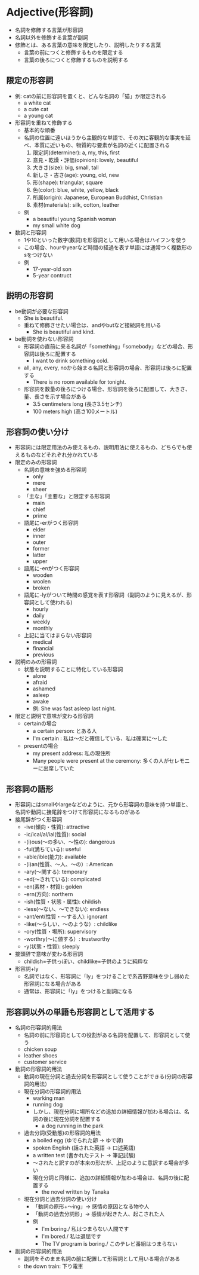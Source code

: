 # Adjective(形容詞)

* 名詞を修飾する言葉が形容詞
* 名詞以外を修飾する言葉が副詞
* 修飾とは、ある言葉の意味を限定したり、説明したりする言葉
    * 言葉の前につくと修飾するものを限定する
    * 言葉の後ろにつくと修飾するものを説明する


## 限定の形容詞
* 例: catの前に形容詞を置くと、どんな名詞の「猫」か限定される
    * a white cat
    * a cute cat
    * a young cat
* 形容詞を重ねて修飾する
    * 基本的な順番
    * 名詞の位置に遠いほうから主観的な単語で、その次に客観的な事実を延べ、本質に近いもの、物質的な要素が名詞の近くに配置される
        1. 限定詞(determiner): a, my, this, first
        2. 意見・乾燥・評価(opinion): lovely, beautiful
        3. 大きさ(size): big, small, tall
        4. 新しさ・古さ(age): young, old, new
        5. 形(shape): triangular, square
        6. 色(color): blue, white, yellow, black
        7. 所属(origin): Japanese, European Buddhist, Christian
        8. 素材(materials): silk, cotton, leather
    * 例
        * a beautiful young Spanish woman
        * my small white dog
* 数詞と形容詞
    * 1や10といった数字(数詞)を形容詞として用いる場合はハイフンを使う
    * この場合、hourやyearなど時間の経過を表す単語には通常つく複数形のsをつけない
    * 例
        * 17-year-old son
        * 5-year contruct

## 説明の形容詞
* be動詞が必要な形容詞
    * She is beautiful.
    * 重ねて修飾させたい場合は、andやbutなど接続詞を用いる
        * She is beautiful and kind.
* be動詞を使わない形容詞
    * 形容詞の直前に来る名詞が「something」「somebody」などの場合、形容詞は後ろに配置する
        * I want to drink something cold.
    * all, any, every, noから始まる名詞と形容詞の場合、形容詞は後ろに配置する
        * There is no room available for tonight.
    * 形容詞を数量の後ろにつける場合、形容詞を後ろに配置して、大きさ、量、長さを示す場合がある
        * 3.5 centimeters long (長さ3.5センチ)
        * 100 meters high (高さ100メートル)

## 形容詞の使い分け
* 形容詞には限定用法のみ使えるもの、説明用法に使えるもの、どちらでも使えるものなどそれぞれ分かれている
* 限定のみの形容詞
    * 名詞の意味を強める形容詞
        * only
        * mere
        * sheer
    * 「主な」「主要な」と限定する形容詞
        * main
        * chief
        * prime
    * 語尾に-erがつく形容詞
        * elder
        * inner
        * outer
        * former
        * latter
        * upper
    * 語尾に-enがつく形容詞
        * wooden
        * woolen
        * broken
    * 語尾に-lyがついて時間の感覚を表す形容詞（副詞のように見えるが、形容詞として使われる)
        * hourly
        * daily
        * weekly
        * monthly
    * 上記に当てはまらない形容詞
        * medical
        * financial
        * previous
* 説明のみの形容詞
    * 状態を説明することに特化している形容詞
        * alone
        * afraid
        * ashamed
        * asleep
        * awake
        * 例: She was fast asleep last night.
* 限定と説明で意味が変わる形容詞
    * certainの場合
        * a certain person: とある人
        * I'm certain  : 私は～だと確信している、私は確実に～した
    * presentの場合
        * my present address: 私の現住所
        * Many people were present at the ceremony: 多くの人がセレモニーに出席していた

## 形容詞の語形
* 形容詞にはsmallやlargeなどのように、元から形容詞の意味を持つ単語と、名詞や動詞に接尾辞をつけて形容詞になるものがある
* 接尾辞がつく形容詞
    * -ive(傾向・性質): attractive
    * -ic/ical/al/ial(性質): social
    * -(i)ous(～の多い、～性の): dangerous
    * -ful(満ちている): useful
    * -able/ible(能力): available
    * -(i)an(性質、～人、～の）: American
    * -ary(～関する): temporary
    * -ed(～されている): complicated
    * -en(素材・材質): golden
    * -ern(方向): northern
    * -ish(性質・状態・属性): childish
    * -less(～ない、～できない): endless
    * -ant/ent(性質・～する人): ignorant
    * -like(～らしい、～のような）: childlike
    * -ory(性質・場所): supervisory
    * -worthry(～に値する）: trustworthy
    * -y(状態・性質): sleeply
* 接頭辞で意味が変わる形容詞
    * childish=子供っぽい、childlike=子供のように純粋な
* 形容詞+ly
    * 名詞ではなく、形容詞に「ly」をつけることで系吉野意味を少し弱めた形容詞になる場合がある
    * 通常は、形容詞に「ly」をつけると副詞になる

## 形容詞以外の単語も形容詞として活用する
* 名詞の形容詞的用法
    * 名詞の前に形容詞としての役割がある名詞を配置して、形容詞として使う
    * chicken soup
    * leather shoes
    * customer service
* 動詞の形容詞的用法
    * 動詞の現在分詞と過去分詞を形容詞として使うことができる(分詞の形容詞的用法）
    * 現在分詞の形容詞的用法
        * warking man
        * running dog
        * しかし、現在分詞に場所などの追加の詳細情報が加わる場合は、名詞の後に現在分詞を配置する
            * a dog running in the park
    * 過去分詞(受動態)の形容詞的用法
        * a boiled egg (ゆでられた卵 -> ゆで卵)
        * spoken English (話された英語 -> 口述英語)
        * a written test (書かれたテスト -> 筆記試験)
        * ～されたと訳すのが本来の形だが、上記のように意訳する場合が多い
        * 現在分詞と同様に、追加の詳細情報が加わる場合は、名詞の後に配置する
            * the novel written by Tanaka
    * 現在分詞と過去分詞の使い分け
        * 「動詞の原形+～ing」-> 感情の原因となる物や人
        * 「動詞の過去分詞形」-> 感情が起きた人、起こされた人
        * 例
            * I'm boring./ 私はつまらない人間です
            * I'm bored./ 私は退屈です
            * The TV program is boring./ このテレビ番組はつまらない
* 副詞の形容詞的用法
    * 副詞をそのまま名詞の前に配置して形容詞として用いる場合がある
    * the down train: 下り電車
